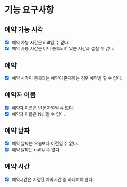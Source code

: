 # 기능 요구사항

## 예약 가능 시각

- [x] 예약 가능 시간은 null일 수 없다.
- [x] 예약 가능 시간은 이미 등록되어 있는 시간과 겹칠 수 없다.

## 예약

- [x] 예약 시각이 중복되는 예약이 존재하는 경우 예약을 할 수 없다.

## 예약자 이름

- [x] 예약자 이름은 빈 문자열일 수 없다.
- [x] 예약자 이름은 Null일 수 없다.

## 예약 날짜

- [x] 예약 날짜는 오늘보다 이전일 수 없다.
- [x] 예약 날짜는 null일 수 없다.

## 예약 시간

- [x] 예약시간은 지정된 예약시간 중 하나여야 한다.




